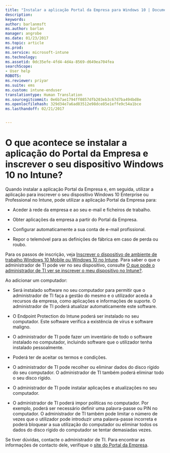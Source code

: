 ```yaml
---
title: "Instalar a aplicação Portal da Empresa para Windows 10 | Documentos da Microsoft"
description: 
keywords: 
author: barlanmsft
ms.author: barlan
manager: angrobe
ms.date: 01/23/2017
ms.topic: article
ms.prod: 
ms.service: microsoft-intune
ms.technology: 
ms.assetid: 0dc35efe-4fd4-4d4a-8569-d649ea704fea
searchScope:
- User help
ROBOTS: 
ms.reviewer: priyar
ms.suite: ems
ms.custom: intune-enduser
translationtype: Human Translation
ms.sourcegitcommit: 0e6b7ae1794ff0857dfb203eb3c67d7ba494bd8e
ms.openlocfilehash: 329d34e7a6ad83512e98dce85e1effe9c54a1bce
ms.lasthandoff: 02/21/2017


---
```


# <a name="what-happens-if-you-install-the-company-portal-app-and-enroll-your-windows-10-device-in-intune"></a>O que acontece se instalar a aplicação do Portal da Empresa e inscrever o seu dispositivo Windows 10 no Intune?

Quando instalar a aplicação Portal da Empresa e, em seguida, utilizar a aplicação para inscrever o seu dispositivo Windows 10 Enterprise ou Professional no Intune, pode utilizar a aplicação Portal da Empresa para:

-   Aceder à rede da empresa e ao seu e-mail e ficheiros de trabalho.

-   Obter aplicações da empresa a partir do Portal da Empresa.

-   Configurar automaticamente a sua conta de e-mail profissional.

-   Repor o telemóvel para as definições de fábrica em caso de perda ou roubo.

Para os passos de inscrição, veja [Inscrever o dispositivo de ambiente de trabalho Windows 10 Mobile ou Windows 10 no Intune](enroll-your-w10-phone-or-w10-pc-windows.md). Para saber o que o administrador de TI pode ver no seu dispositivo, consulte [O que pode o administrador de TI ver se inscrever o meu dispositivo no Intune?](what-info-can-your-company-see-when-you-enroll-your-device-in-intune.md).

Ao adicionar um computador:

-   Será instalado software no seu computador para permitir que o administrador de TI faça a gestão do mesmo e o utilizador aceda a recursos da empresa, como aplicações e informações de suporte. O administrador de TI poderá atualizar automaticamente este software.

-   O Endpoint Protection do Intune poderá ser instalado no seu computador. Este software verifica a existência de vírus e software maligno.

-   O administrador de TI pode fazer um inventário de todo o software instalado no computador, incluindo software que o utilizador tenha instalado pessoalmente.

-   Poderá ter de aceitar os termos e condições.

-   O administrador de TI pode recolher ou eliminar dados do disco rígido do seu computador. O administrador de TI também poderá eliminar todo o seu disco rígido.

-   O administrador de TI pode instalar aplicações e atualizações no seu computador.

-   O administrador de TI poderá impor políticas no computador. Por exemplo, poderá ser necessário definir uma palavra-passe ou PIN no computador. O administrador de TI também pode limitar o número de vezes que o utilizador pode introduzir uma palavra-passe incorreta e poderá bloquear a sua utilização do computador ou eliminar todos os dados do disco rígido do computador se tentar demasiadas vezes.

Se tiver dúvidas, contacte o administrador de TI. Para encontrar as informações de contacto dele, verifique o [site do Portal da Empresa](http://portal.manage.microsoft.com).


